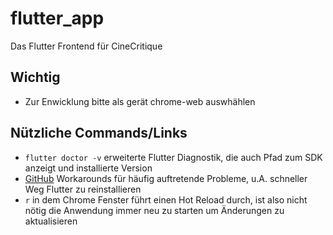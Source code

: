 # flutter_app

Das Flutter Frontend für CineCritique

## Wichtig

- Zur Enwicklung bitte als gerät chrome-web auswhählen

## Nützliche Commands/Links
- ``flutter doctor -v`` erweiterte Flutter Diagnostik, die auch Pfad zum SDK anzeigt und installierte Version
- [GitHub](https://github.com/flutter/flutter/blob/master/docs/wiki_archive/Workarounds-for-common-issues.md) Workarounds für häufig auftretende Probleme, u.A. schneller Weg Flutter zu reinstallieren
- ``r`` in dem Chrome Fenster führt einen Hot Reload durch, ist also nicht nötig die Anwendung immer neu zu starten um Änderungen zu aktualisieren
